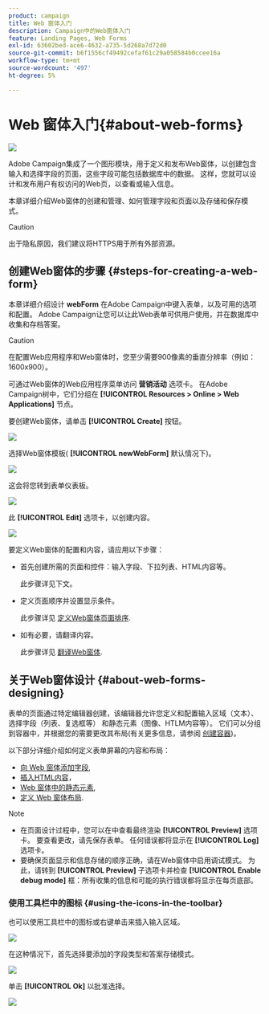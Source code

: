 ```yaml
---
product: campaign
title: Web 窗体入门
description: Campaign中的Web窗体入门
feature: Landing Pages, Web Forms
exl-id: 63602bed-ace6-4632-a735-5d268a7d72d0
source-git-commit: b6f1556cf49492cefaf61c29a058584b0ccee16a
workflow-type: tm+mt
source-wordcount: '497'
ht-degree: 5%

---
```


# Web 窗体入门{#about-web-forms}

![](../../assets/common.svg)

Adobe Campaign集成了一个图形模块，用于定义和发布Web窗体，以创建包含输入和选择字段的页面，这些字段可能包括数据库中的数据。 这样，您就可以设计和发布用户有权访问的Web页，以查看或输入信息。

本章详细介绍Web窗体的创建和管理、如何管理字段和页面以及存储和保存模式。

>[!CAUTION]
>
>出于隐私原因，我们建议将HTTPS用于所有外部资源。

## 创建Web窗体的步骤 {#steps-for-creating-a-web-form}

本章详细介绍设计 **webForm** 在Adobe Campaign中键入表单，以及可用的选项和配置。 Adobe Campaign让您可以让此Web表单可供用户使用，并在数据库中收集和存档答案。

>[!CAUTION]
>
>在配置Web应用程序和Web窗体时，您至少需要900像素的垂直分辨率（例如：1600x900）。

可通过Web窗体的Web应用程序菜单访问 **营销活动** 选项卡。 在Adobe Campaign树中，它们分组在 **[!UICONTROL Resources > Online > Web Applications]** 节点。

要创建Web窗体，请单击 **[!UICONTROL Create]** 按钮。

![](assets/webapp_create_new.png)

选择Web窗体模板( **[!UICONTROL newWebForm]** 默认情况下)。

![](assets/s_ncs_admin_survey_select_template.png)

这会将您转到表单仪表板。

![](assets/webapp_empty_dashboard.png)

此 **[!UICONTROL Edit]** 选项卡，以创建内容。

![](assets/webapp_edit_tab.png)

要定义Web窗体的配置和内容，请应用以下步骤：

* 首先创建所需的页面和控件：输入字段、下拉列表、HTML内容等。

   此步骤详见下文。

* 定义页面顺序并设置显示条件。

   此步骤详见 [定义Web窗体页面排序](defining-web-forms-page-sequencing.md).

* 如有必要，请翻译内容。

   此步骤详见 [翻译Web窗体](translating-a-web-form.md).

## 关于Web窗体设计 {#about-web-forms-designing}

表单的页面通过特定编辑器创建，该编辑器允许您定义和配置输入区域（文本）、选择字段（列表、复选框等） 和静态元素（图像、HTLM内容等）。 它们可以分组到容器中，并根据您的需要更改其布局(有关更多信息，请参阅 [创建容器](defining-web-forms-layout.md#creating-containers))。

以下部分详细介绍如何定义表单屏幕的内容和布局：

* [向 Web 窗体添加字段](adding-fields-to-a-web-form.md),
* [插入HTML内容](static-elements-in-a-web-form.md#inserting-html-content)，
* [Web 窗体中的静态元素](static-elements-in-a-web-form.md),
* [定义 Web 窗体布局](defining-web-forms-layout.md).

>[!NOTE]
>
>* 在页面设计过程中，您可以在中查看最终渲染 **[!UICONTROL Preview]** 选项卡。 要查看更改，请先保存表单。 任何错误都将显示在 **[!UICONTROL Log]** 选项卡。
>* 要确保页面显示和信息存储的顺序正确，请在Web窗体中启用调试模式。 为此，请转到 **[!UICONTROL Preview]** 子选项卡并检查 **[!UICONTROL Enable debug mode]** 框：所有收集的信息和可能的执行错误都将显示在每页底部。
>


### 使用工具栏中的图标 {#using-the-icons-in-the-toolbar}

也可以使用工具栏中的图标或右键单击来插入输入区域。

![](assets/s_ncs_admin_webform_add_selection.png)

在这种情况下，首先选择要添加的字段类型和答案存储模式。

![](assets/s_ncs_admin_webform_select_storage.png)

单击 **[!UICONTROL Ok]** 以批准选择。

![](assets/s_ncs_admin_webform_confirm_storage.png)
